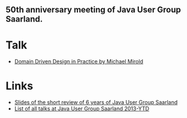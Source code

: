 50th anniversary meeting of Java User Group Saarland.
----

# Talk
* [Domain Driven Design in Practice by Michael Mirold](#)

# Links
* [Slides of the short review of 6 years of Java User Group Saarland](Agenda_Rückschau_50.Treffen.pdf)
* [List of all talks at Java User Group Saarland 2013-YTD](https://docs.google.com/document/d/1QBkBNEWUxST-t_gko0MzV4qXTOJ4jc6gGoYOoa8e7DE/edit#heading=h.34jynh9q1w3s)
